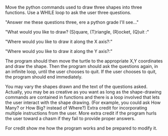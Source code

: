 Move the python commands used to draw three shapes into three functions.  Use a WHILE loop to ask the user three questions.

  "Answer me these questions three, ere a python grade I'll see..."

  "What would you like to draw? (S)quare, (T)riangle, (R)ocket, (Q)uit :"

  "Where would you like to draw it along the X axis?:"

  "Where would you like to draw it along the Y axis?:"

The program should then move the turtle to the appropriate X,Y coordinates and draw the shape.  Then the program should ask the questions again, in an infinite loop, until the user chooses to quit.  If the user chooses to quit, the program should end immediately.

You may vary the shapes drawn and the text of the questions asked.  Actually, you may be as creative as you want as long as the shape-drawing commands are contained in functions and there is a loop involved that lets the user interact with the shape drawing.  (For example, you could ask How Many? or How Big? instead of Where?)  Extra credit for incorporating multiple instructions from the user.  More extra credit if the program hurls the user toward a chasm if they fail to provide proper answers.

For credit show me how the program works and be prepared to modify it.

